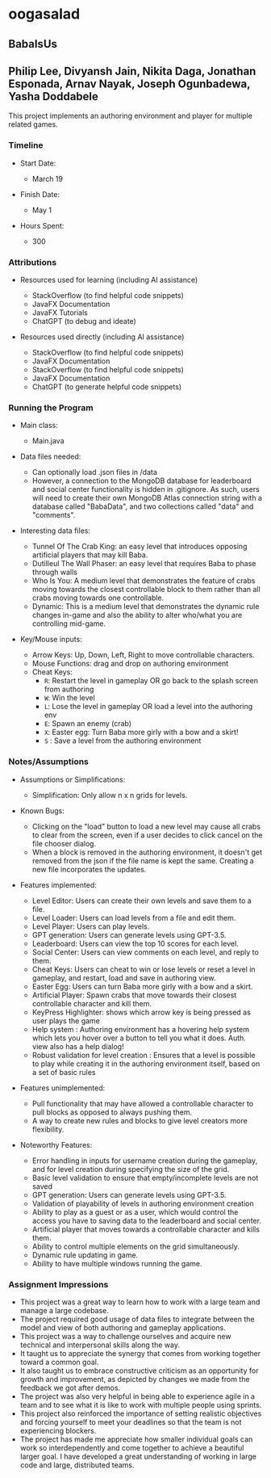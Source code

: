 # oogasalad

## BabaIsUs

## Philip Lee, Divyansh Jain, Nikita Daga, Jonathan Esponada, Arnav Nayak, Joseph Ogunbadewa, Yasha Doddabele

This project implements an authoring environment and player for multiple related games.

### Timeline

* Start Date:
    * March 19

* Finish Date:
    * May 1

* Hours Spent:
    * 300

### Attributions

* Resources used for learning (including AI assistance)

    * StackOverflow (to find helpful code snippets)
    * JavaFX Documentation
    * JavaFX Tutorials
    * ChatGPT (to debug and ideate)

* Resources used directly (including AI assistance)
    * StackOverflow (to find helpful code snippets)
    * JavaFX Documentation
    * StackOverflow (to find helpful code snippets)
    * JavaFX Documentation
    * ChatGPT (to generate helpful code snippets)

### Running the Program

* Main class:
    * Main.java

* Data files needed:
    * Can optionally load .json files in /data
    * However, a connection to the MongoDB database for leaderboard and social center functionality
      is hidden in .gitignore. As such, users will need to create their own MongoDB Atlas connection
      string with a database called "BabaData", and two collections called "data" and "comments".

* Interesting data files:
    * Tunnel Of The Crab King: an easy level that introduces opposing artificial players that may
      kill Baba.
    * Dutilleul The Wall Phaser: an easy level that requires Baba to phase through walls
    * Who Is You: A medium level that demonstrates the feature of crabs moving towards the closest
      controllable block to them rather than all crabs moving towards one controllable.
    * Dynamic: This is a medium level that demonstrates the dynamic rule changes in-game and also
      the ability to alter who/what you are controlling mid-game.

* Key/Mouse inputs:

    * Arrow Keys: Up, Down, Left, Right to move controllable characters.
    * Mouse Functions: drag and drop on authoring environment
    * Cheat Keys:
        * `R`: Restart the level in gameplay OR go back to the splash screen from authoring
        * `W`: Win the level
        * `L`: Lose the level in gameplay OR load a level into the authoring env
        * `E`: Spawn an enemy (crab)
        * `X`: Easter egg: Turn Baba more girly with a bow and a skirt!
        * `S` : Save a level from the authoring environment

### Notes/Assumptions

* Assumptions or Simplifications:

    * Simplification: Only allow n x n grids for levels.

* Known Bugs:

    * Clicking on the "load" button to load a new level may cause all crabs to clear from the
      screen, even if a user decides to click cancel on the file chooser dialog.
    * When a block is removed in the authoring environment, it doesn't get removed from the json if
      the file name is kept the same. Creating a new file incorporates the updates.


* Features implemented:

    * Level Editor: Users can create their own levels and save them to a file.
    * Level Loader: Users can load levels from a file and edit them.
    * Level Player: Users can play levels.
    * GPT generation: Users can generate levels using GPT-3.5.
    * Leaderboard: Users can view the top 10 scores for each level.
    * Social Center: Users can view comments on each level, and reply to them.
    * Cheat Keys: Users can cheat to win or lose levels or reset a level in gameplay, and restart,
      load and save in authoring view.
    * Easter Egg: Users can turn Baba more girly with a bow and a skirt.
    * Artificial Player: Spawn crabs that move towards their closest controllable character and kill
      them.
    * KeyPress Highlighter: shows which arrow key is being pressed as user plays the game
    * Help system : Authoring environment has a hovering help system which lets you hover over a
      button to tell you what it does. Auth. view also has a help dialog!
    * Robust validation for level creation : Ensures that a level is possible to play while creating
      it in the authoring environment itself, based on a set of basic rules

* Features unimplemented:

    * Pull functionality that may have allowed a controllable character to pull blocks as opposed to
      always pushing them.
    * A way to create new rules and blocks to give level creators more flexibility.

* Noteworthy Features:

    * Error handling in inputs for username creation during the gameplay, and for level creation
      during specifying the size of the grid.
    * Basic level validation to ensure that empty/incomplete levels are not saved
    * GPT generation: Users can generate levels using GPT-3.5.
    * Validation of playability of levels in authoring environment creation
    * Ability to play as a guest or as a user, which would control the access you have to saving
      data to the leaderboard and social center.
    * Artificial player that moves towards a controllable character and kills them.
    * Ability to control multiple elements on the grid simultaneously.
    * Dynamic rule updating in game.
    * Ability to have multiple windows running the game.

### Assignment Impressions

* This project was a great way to learn how to work with a large team and manage a large codebase.
* The project required good usage of data files to integrate between the model and view of both
  authoring and gameplay applications.
* This project was a way to challenge ourselves and acquire new technical and interpersonal skills
  along the way.
* It taught us to appreciate the synergy that comes from working together toward a common goal.
* It also taught us to embrace constructive criticism as an opportunity for growth and improvement,
  as depicted by changes we made from the feedback we got after demos.
* The project was also very helpful in being able to experience agile in a team and to see what it
  is like to work with multiple people using sprints.
* This project also reinforced the importance of setting realistic objectives and forcing yourself
  to meet your deadlines so that the team is not experiencing blockers.
* The project has made me appreciate how smaller individual goals can work so interdependently and
  come together to achieve a beautiful larger goal. I have developed a great understanding of
  working in large code and large, distributed teams.

    


